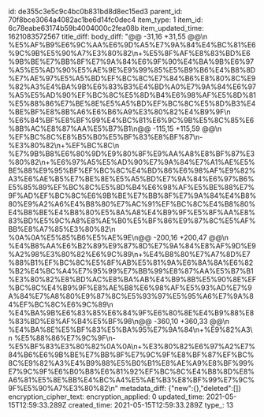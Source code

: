id: de355c3e5c9c4bc0b831bd8d8ec15ed3
parent_id: 70f8bce3064a4082ac1be6d14fc0dec4
item_type: 1
item_id: 6c78eabe63174b59b4004000c2fea08b
item_updated_time: 1621083572567
title_diff: 
body_diff: "@@ -31,16 +31,55 @@\\n %E5%AF%B9%E6%9C%AA%E6%9D%A5%E7%9A%84%E4%BC%81%E6%9C%9B%E5%90%A7%E3%80%82\\n+%E5%8F%AF%E8%83%BD%E6%9B%BE%E7%BB%8F%E7%9A%84%E6%9F%90%E4%BA%9B%E6%97%A5%E5%AD%90%E5%AE%9E%E9%99%85%E5%B9%B6%E4%B8%8D%E7%AE%97%E5%A5%BD%EF%BC%8C%E7%84%B6%E8%80%8C%E9%82%A3%E4%BA%9B%E6%83%B3%E4%BD%A0%E7%9A%84%E6%97%A5%E5%AD%90%EF%BC%8C%E5%8D%B4%E6%98%AF%E5%8D%81%E5%88%86%E7%BE%8E%E5%A5%BD%EF%BC%8C%E5%8D%B3%E4%BE%BF%E8%8B%A6%E6%B6%A9%E3%80%82%E4%B9%9F\\n %E6%84%BF%E8%BF%99%E4%BC%81%E6%9C%9B%E5%8C%85%E6%8B%AC%E8%87%AA%E5%B7%B1\\n@@ -115,15 +115,59 @@\\n %EF%BC%8C%E8%B5%B0%E5%BF%83%E8%BF%87\\n-%E3%80%82\\n+%EF%BC%8C\\n %E7%9B%B8%E6%80%9D%E9%80%8F%E9%AA%A8%E8%BF%87%E3%80%82\\n+%E6%97%A5%E5%AD%90%E7%9A%84%E7%A1%AE%E5%BE%88%E9%95%BF%EF%BC%8C%E4%BD%86%E6%98%AF%E9%82%A3%E6%AE%B5%E7%BE%8E%E5%A5%BD%E7%9A%84%E6%97%B6%E5%85%89%EF%BC%8C%E5%8D%B4%E6%98%AF%E5%BE%88%E7%9F%AD%EF%BC%8C%E6%9B%BE%E7%BB%8F%E7%9A%84%E4%B8%80%E9%A2%A6%E4%B8%80%E7%AC%91%EF%BC%8C%E4%B8%80%E4%B8%BE%E4%B8%80%E5%8A%A8%E4%B9%9F%E5%8F%AA%E8%83%BD%E5%9C%A8%E8%AE%B0%E5%BF%86%E9%87%8C%E5%AF%BB%E8%A7%85%E3%80%82\\n %0A%0A%E5%85%B6%E5%AE%9E\\n@@ -200,16 +200,47 @@\\n %E4%B8%AA%E6%B2%89%E9%87%8D%E7%9A%84%E8%AF%9D%E9%A2%98%E3%80%82%E6%9C%89\\n+%E4%B8%80%E7%A7%8D%E7%88%B1%EF%BC%8C%E5%8F%AB%E5%81%9A%E6%8A%8A%E6%82%B2%E4%BC%A4%E7%95%99%E7%BB%99%E8%87%AA%E5%B7%B1%E3%80%82%E8%BD%AC%E8%BA%AB%E4%B9%8B%E5%90%8E%EF%BC%8C%E4%B9%9F%E8%AE%B8%E6%98%AF%E5%93%AD%E7%9A%84%E7%A8%80%E9%87%8C%E5%93%97%E5%95%A6%E7%9A%84%EF%BC%8C%E6%9C%89\\n %E4%BA%9B%E6%83%85%E6%84%9F%E6%80%8E%E4%B9%88%E8%83%BD%E8%AF%B4%E5%BF%98\\n@@ -360,10 +360,33 @@\\n %E4%BA%8E%E5%BF%83%E5%BA%95%E7%9A%84\\n+%E9%82%A3\\n %E5%88%86%E7%9C%9F\\n-%E5%BF%83%E3%80%82%0A%0A\\n+%E3%80%82%E6%97%A2%E7%84%B6%E6%9B%BE%E7%BB%8F%E7%9C%9F%E8%BF%87%EF%BC%8C%E9%82%A3%E4%B9%88%E5%B0%B1%E8%AE%A9%E8%BF%99%E7%9C%9F%E6%B0%B8%E6%81%92%EF%BC%8C%E4%B8%8D%E8%A6%81%E5%8E%BB%E4%BC%A4%E5%AE%B3%E8%BF%99%E7%9C%9F%E5%90%A7%E3%80%82\\n"
metadata_diff: {"new":{},"deleted":[]}
encryption_cipher_text: 
encryption_applied: 0
updated_time: 2021-05-15T12:59:33.289Z
created_time: 2021-05-15T12:59:33.289Z
type_: 13